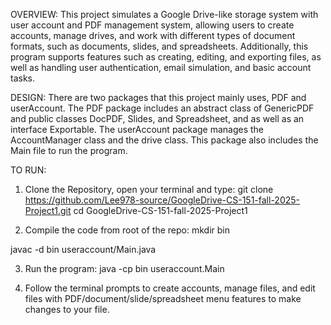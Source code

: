 OVERVIEW:
This project simulates a Google Drive-like storage system with user account and PDF management system, allowing users to create accounts, manage drives, and work with different types of document formats, such as documents, slides, and spreadsheets. 
Additionally, this program supports features such as creating, editing, and exporting files, as well as handling user authentication, email simulation, and basic account tasks. 

DESIGN:
There are two packages that this project mainly uses, PDF and userAccount.
The PDF package includes an abstract class of GenericPDF and public classes DocPDF, Slides, and Spreadsheet, and as well as an interface Exportable.
The userAccount package manages the AccountManager class and the drive class. This package also includes the Main file to run the program. 

TO RUN:
1. Clone the Repository, open your terminal and type:
git clone https://github.com/Lee978-source/GoogleDrive-CS-151-fall-2025-Project1.git
cd GoogleDrive-CS-151-fall-2025-Project1

2. Compile the code from root of the repo:
mkdir bin

 javac -d bin useraccount/Main.java

3. Run the program:
java -cp bin useraccount.Main

4. Follow the terminal prompts to create accounts, manage files, and edit files with PDF/document/slide/spreadsheet menu features to make changes to your file.
   
